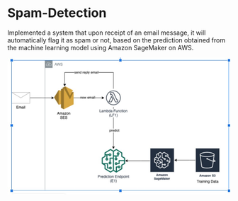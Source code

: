 # Spam-Detection

Implemented a system that upon receipt of an email message, it will automatically flag it as spam or not, based on the prediction obtained from the machine learning model using Amazon SageMaker on AWS.

![Screenshot](spam-achitecture.jpg)

